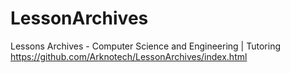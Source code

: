 # LessonArchives
Lessons Archives - Computer Science and Engineering | Tutoring 
https://github.com/Arknotech/LessonArchives/index.html
